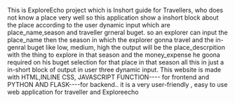 This is ExploreEcho project which is Inshort guide for Travellers, who does not know a place very well
so this application show a inshort block about the place according to the user dynamic input which are place_name,season and traveller grneral buget.
so an explorer can input the place_name then the season in which the explorer gonna travel and the in-genral buget like low, medium, high
the output will be the place_descrpition with the thing to explore in that season and the money_expense he goona required on his buget selection for that place in that season
all this in just a in-short block of output in user three dynamic input.
This website is made with HTML,INLINE CSS, JAVASCRIPT FUNCTION---- for frontend and PYTHON AND FLASK----for backend.. it is a very user-friendly , easy to use web application for traveller and Exploreecho
